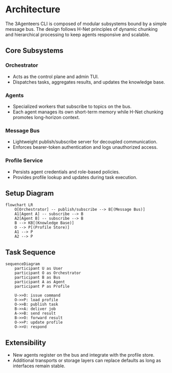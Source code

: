 # Architecture

The 3Agenteers CLI is composed of modular subsystems bound by a simple message bus. The design follows H-Net principles of dynamic chunking and hierarchical processing to keep agents responsive and scalable.

## Core Subsystems

### Orchestrator
- Acts as the control plane and admin TUI.
- Dispatches tasks, aggregates results, and updates the knowledge base.

### Agents
- Specialized workers that subscribe to topics on the bus.
- Each agent manages its own short-term memory while H-Net chunking promotes long-horizon context.

### Message Bus
- Lightweight publish/subscribe server for decoupled communication.
- Enforces bearer-token authentication and logs unauthorized access.

### Profile Service
- Persists agent credentials and role-based policies.
- Provides profile lookup and updates during task execution.

## Setup Diagram
```mermaid
flowchart LR
    O[Orchestrator] -- publish/subscribe --> B[(Message Bus)]
    A1[Agent A] -- subscribe --> B
    A2[Agent B] -- subscribe --> B
    B --> KB[(Knowledge Base)]
    O --> P[(Profile Store)]
    A1 --> P
    A2 --> P
```

## Task Sequence
```mermaid
sequenceDiagram
    participant U as User
    participant O as Orchestrator
    participant B as Bus
    participant A as Agent
    participant P as Profile

    U->>O: issue command
    O->>P: load profile
    O->>B: publish task
    B->>A: deliver job
    A->>B: send result
    B->>O: forward result
    O->>P: update profile
    O->>U: respond
```

## Extensibility
- New agents register on the bus and integrate with the profile store.
- Additional transports or storage layers can replace defaults as long as interfaces remain stable.

